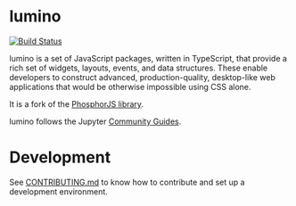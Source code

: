 # lumino

[![Build Status](https://travis-ci.org/jupyterlab/lumino.svg?branch=master)](https://travis-ci.org/jupyterlab/lumino)

lumino is a set of JavaScript packages, written in TypeScript, that provide
a rich set of widgets, layouts, events, and data structures. These enable
developers to construct advanced, production-quality, desktop-like web
applications that would be otherwise impossible using CSS alone.

It is a fork of the [PhosphorJS library](https://github.com/phosphorjs/phosphor).

lumino follows the Jupyter [Community Guides](https://jupyter.readthedocs.io/en/latest/community/content-community.html).

# Development

See [CONTRIBUTING.md](./CONTRIBUTING.md) to know how to contribute and set up a development environment.

